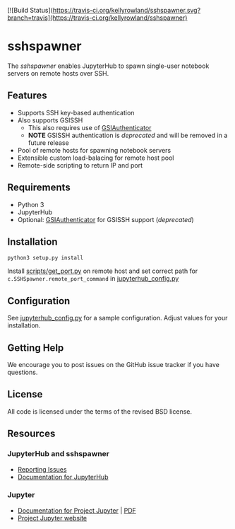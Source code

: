 [![Build Status](https://travis-ci.org/kellyrowland/sshspawner.svg?branch=travis](https://travis-ci.org/kellyrowland/sshspawner)

# sshspawner

The *sshspawner* enables JupyterHub to spawn single-user notebook servers on remote hosts over SSH.

## Features

* Supports SSH key-based authentication
* Also supports GSISSH
    * This also requires use of [GSIAuthenticator](https://github.com/NERSC/GSIAuthenticator)
    * **NOTE** GSISSH authentication is *deprecated* and will be removed in a future release
* Pool of remote hosts for spawning notebook servers
* Extensible custom load-balacing for remote host pool
* Remote-side scripting to return IP and port

## Requirements

* Python 3
* JupyterHub
* Optional: [GSIAuthenticator](https://github.com/NERSC/GSIAuthenticator) for GSISSH support (*deprecated*)

## Installation

```
python3 setup.py install
```

Install [scripts/get_port.py](scripts/get_port.py) on remote host and set correct path for `c.SSHSpawner.remote_port_command` in [jupyterhub_config.py](jupyterhub_config.py)

## Configuration

See [jupyterhub_config.py](jupyterhub_config.py) for a sample configuration.
Adjust values for your installation.

## Getting Help

We encourage you to post issues on the GitHub issue tracker if you have questions.

## License

All code is licensed under the terms of the revised BSD license.

## Resources

### JupyterHub and sshspawner

- [Reporting Issues](https://github.com/NERSC/sshspawner/issues)
- [Documentation for JupyterHub](https://jupyterhub.readthedocs.io)

### Jupyter

- [Documentation for Project Jupyter](https://jupyter.readthedocs.io/en/latest/index.html) | [PDF](https://media.readthedocs.org/pdf/jupyter/latest/jupyter.pdf)
- [Project Jupyter website](https://jupyter.org)

